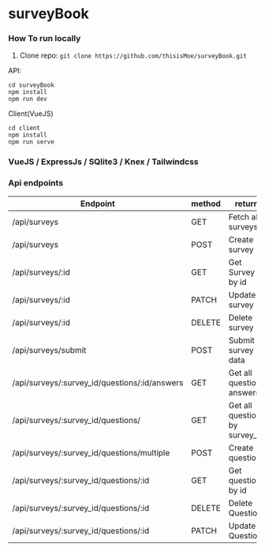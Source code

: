 # surveyBook

### How To run locally
1. Clone repo: `git clone https://github.com/thisisMoe/surveyBook.git`

API:
```
cd surveyBook
npm install
npm run dev
```

Client(VueJS)
```
cd client
npm install
npm run serve
```

### VueJS / ExpressJs / SQlite3 / Knex / Tailwindcss

### Api endpoints
| Endpoint      | method    | return         |
| ------------- | --------- | --------- |
| /api/surveys  | GET   | Fetch all surveys     |
| /api/surveys  | POST  | Create survey         |
| /api/surveys/:id  | GET  | Get Survey by id   |
| /api/surveys/:id  | PATCH  | Update survey    |
| /api/surveys/:id  | DELETE  | Delete survey   |
| /api/surveys/submit  | POST  | Submit survey data  |
| /api/surveys/:survey_id/questions/:id/answers  | GET  | Get all question answers     |
| /api/surveys/:survey_id/questions/  | GET  | Get all question by survey_id     |
| /api/surveys/:survey_id/questions/multiple  | POST  | Create questions  |
| /api/surveys/:survey_id/questions/:id  | GET  | Get question by id     |
| /api/surveys/:survey_id/questions/:id  | DELETE  | Delete Question     |
| /api/surveys/:survey_id/questions/:id  | PATCH  | Update Question     |
